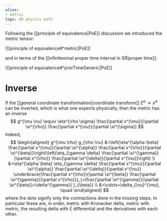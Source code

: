 ```yaml
---
alias: 
- metric
tags: GR physics math
---
```

Following the [[principle of equivalence|PoE]] discussion we introduced the metric tensor:

![[principle of equivalence#^metric|PoE]]

and in terms of the [[infinitesimal proper time interval in SR|proper time]]:

![[principle of equivalence#^prorTimeGeneric|PoE]]


# Inverse
If the [[general coordinate transformation|coordinate transform]] $\xi^{\alpha} \rightarrow x^{\alpha}$ can be inverted, which is what one expects physically, then the metric has an inverse
$$
g^{\mu \nu} \equiv \eta^{\rho \sigma} \frac{\partial x^{\mu}}{\partial \xi^{\rho}} \frac{\partial x^{\nu}}{\partial \xi^{\sigma}}
$$
Indeed,
$$
\begin{aligned}
g^{\mu \rho} g_{\rho \nu} &=\left(\eta^{\alpha \beta} \frac{\partial x^{\mu}}{\partial \xi^{\alpha}} \frac{\partial x^{\rho}}{\partial \xi^{\beta}}\right)\left(\eta_{\gamma \delta} \frac{\partial \xi^{\gamma}}{\partial x^{\rho}} \frac{\partial \xi^{\delta}}{\partial x^{\nu}}\right) \\
&=\eta^{\alpha \beta} \eta_{\gamma \delta} \frac{\partial x^{\mu}}{\partial \xi^{\alpha}} \frac{\partial \xi^{\delta}}{\partial x^{\nu}} \underbrace{\frac{\partial x^{\rho}}{\partial \xi^{\beta}} \frac{\partial \xi^{\gamma}}{\partial x^{\rho}}}_{=\frac{\partial \xi^{\gamma}}{\partial \xi^{\beta}}=\delta^{\gamma}{ }_{\beta}} \\
&=\cdots=\delta_{\nu}^{\mu}, \quad
\end{aligned}
$$
where the dots signify only the contractions done in the missing steps. In particular these are, in order, metric with Kronecker delta, metric with metric, the resulting delta with $\xi$ differential and the derivatives with each other.